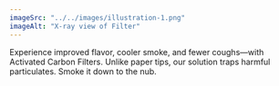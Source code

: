 ```yaml
---
imageSrc: "../../images/illustration-1.png"
imageAlt: "X-ray view of Filter"
---
```


Experience improved flavor, cooler smoke, and fewer coughs—with Activated Carbon Filters. Unlike paper tips, our solution traps harmful particulates. Smoke it down to the nub.

<a href="https://uploads-ssl.webflow.com/6463d94c31905c687cd16876/64efad7740538a4185ec5ff5_Illustration1.png" target="_blank" rel="nofollow noopener noreferrer" aria-label="External Link">
